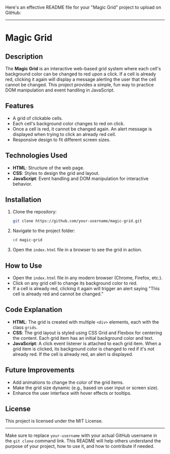 Here's an effective README file for your "Magic Grid" project to upload on GitHub:

---

# Magic Grid

## Description

The **Magic Grid** is an interactive web-based grid system where each cell's background color can be changed to red upon a click. If a cell is already red, clicking it again will display a message alerting the user that the cell cannot be changed. This project provides a simple, fun way to practice DOM manipulation and event handling in JavaScript.

## Features

- A grid of clickable cells.
- Each cell's background color changes to red on click.
- Once a cell is red, it cannot be changed again. An alert message is displayed when trying to click an already red cell.
- Responsive design to fit different screen sizes.

## Technologies Used

- **HTML**: Structure of the web page.
- **CSS**: Styles to design the grid and layout.
- **JavaScript**: Event handling and DOM manipulation for interactive behavior.

## Installation

1. Clone the repository:
   ```bash
   git clone https://github.com/your-username/magic-grid.git
   ```

2. Navigate to the project folder:
   ```bash
   cd magic-grid
   ```

3. Open the `index.html` file in a browser to see the grid in action.

## How to Use

- Open the `index.html` file in any modern browser (Chrome, Firefox, etc.).
- Click on any grid cell to change its background color to red.
- If a cell is already red, clicking it again will trigger an alert saying "This cell is already red and cannot be changed."

## Code Explanation

- **HTML**: The grid is created with multiple `<div>` elements, each with the class `grids`.
- **CSS**: The grid layout is styled using CSS Grid and Flexbox for centering the content. Each grid item has an initial background color and text.
- **JavaScript**: A click event listener is attached to each grid item. When a grid item is clicked, its background color is changed to red if it's not already red. If the cell is already red, an alert is displayed.

## Future Improvements

- Add animations to change the color of the grid items.
- Make the grid size dynamic (e.g., based on user input or screen size).
- Enhance the user interface with hover effects or tooltips.

## License

This project is licensed under the MIT License.

---

Make sure to replace `your-username` with your actual GitHub username in the `git clone` command link. This README will help others understand the purpose of your project, how to use it, and how to contribute if needed.
